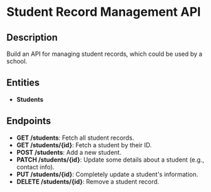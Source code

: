 # Student Record Management API

## Description
Build an API for managing student records, which could be used by a school.

## Entities
- **Students**

## Endpoints
- **GET /students**: Fetch all student records.
- **GET /students/{id}**: Fetch a student by their ID.
- **POST /students**: Add a new student.
- **PATCH /students/{id}**: Update some details about a student (e.g., contact info).
- **PUT /students/{id}**: Completely update a student's information.
- **DELETE /students/{id}**: Remove a student record.

